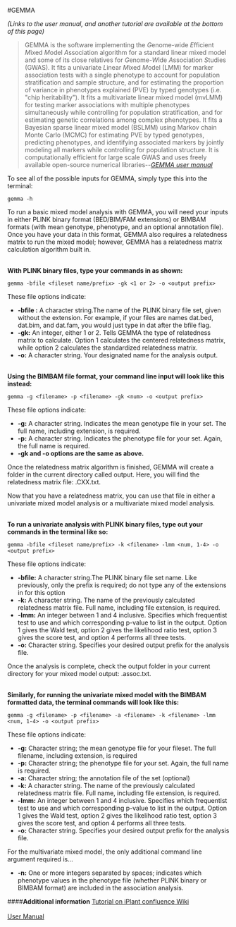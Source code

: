#GEMMA

*(Links to the user manual, and another tutorial are available at the bottom of this page)*

>GEMMA  is  the  software  implementing  the  *G*enome-wide  *E*fficient  *M*ixed  *M*odel  *A*ssociation algorithm for  a  standard  linear  mixed  model  and  some  of  its  close  relatives  for  *G*enome-*W*ide *A*ssociation *S*tudies (GWAS). It fits a univariate *L*inear *M*ixed *M*odel (LMM) for marker association tests with a single phenotype to account for population stratification and sample structure, and for estimating the proportion of variance in phenotypes explained (PVE) by typed genotypes (i.e. "chip heritability").  It fits a multivariate linear mixed model (mvLMM) for testing marker associations with multiple phenotypes simultaneously while controlling for population stratification, and for estimating genetic correlations among complex phenotypes. It fits a Bayesian sparse linear mixed model (BSLMM) using Markov chain Monte Carlo (MCMC) for estimating PVE by typed genotypes, predicting phenotypes, and identifying associated markers by jointly modeling all markers while controlling for population structure.  It is computationally efficient for large scale GWAS and uses freely available open-source numerical libraries--<cite>[GEMMA user manual](http://www.xzlab.org/software/GEMMAmanual.pdf)</cite>

To see all of the possible inputs for GEMMA, simply type this into the terminal:

    gemma -h

To run a basic mixed model analysis with GEMMA, you will need your inputs in either PLINK binary format (BED/BIM/FAM extensions) or BIMBAM formats (with mean genotype, phenotype, and an optional annotation file). Once you have your data in this format, GEMMA also requires a relatedness matrix to run the mixed model; however, GEMMA has a relatedness matrix calculation algorithm built in.

<br>**With PLINK binary files, type your commands in as shown:**</br>

    gemma -bfile <fileset name/prefix> -gk <1 or 2> -o <output prefix>

These file options indicate:

* **-bfile :** A character string.The name of the PLINK binary file set, given without the extension. For example, if your files are names dat.bed, dat.bim, and dat.fam, you would just type in dat after the bfile flag.
* **-gk:** An integer, either 1 or 2. Tells GEMMA the type of relatedness matrix to calculate. Option 1 calculates the centered relatedness matrix, while option 2 calculates the standardized relatedness matrix.
* **-o:** A character string. Your designated name for the analysis output.

<br>**Using the BIMBAM file format, your command line input will look like this instead:**</br>

    gemma -g <filename> -p <filename> -gk <num> -o <output prefix>

These file options indicate:

* **-g:** A character string. Indicates the mean genotype file in your set. The full name, including extension, is required.
* **-p:** A character string. Indicates the phenotype file for your set. Again, the full name is required.
* **-gk and -o options are the same as above.**

Once the relatedness matrix algorithm is finished, GEMMA will create a folder in the current directory called output. Here, you will find the relatedness matrix file: <output name>.CXX.txt.

Now that you have a relatedness matrix, you can use that file in either a univariate mixed model analysis or a multivariate mixed model analysis. 

<br>**To run a univariate analysis with PLINK binary files, type out your commands in the terminal like so:**</br>

    gemma -bfile <fileset name/prefix> -k <filename> -lmm <num, 1-4> -o <output prefix>

These file options indicate:

* **-bfile:** A character string.The PLINK binary file set name. Like previously, only the prefix is required; do not type any of the extensions in for this option
* **-k:** A character string. The name of the previously calculated relatedness matrix file. Full name, including file extension, is required.
* **-lmm:** An integer between 1 and 4 inclusive. Specifies which frequentist test to use and which corresponding p-value to list in the output. Option 1 gives the Wald test, option 2 gives the likelihood ratio test, option 3 gives the score test, and option 4 performs all three tests.
* **-o:** Character string. Specifies your desired output prefix for the analysis file.

Once the analysis is complete, check the output folder in your current directory for your mixed model output: <output name>.assoc.txt. 

<br>**Similarly, for running the univariate mixed model with the BIMBAM formatted data, the terminal commands will look like this:**</br>

    gemma -g <filename> -p <filename> -a <filename> -k <filename> -lmm <num, 1-4> -o <output prefix>

These file options indicate:

* **-g:** Character string; the mean genotype file for your fileset. The full filename, including extension, is required
* **-p:** Character string; the phenotype file for your set. Again, the full name is required.
* **-a:** Character string; the annotation file of the set (optional)
* **-k:** A character string. The name of the previously calculated relatedness matrix file. Full name, including file extension, is required.
* **-lmm:** An integer between 1 and 4 inclusive. Specifies which frequentist test to use and which corresponding p-value to list in the output. Option 1 gives the Wald test, option 2 gives the likelihood ratio test, option 3 gives the score test, and option 4 performs all three tests.
* **-o:** Character string. Specifies your desired output prefix for the analysis file.

For the multivariate mixed model, the only additional command line argument required is...

* **-n:** One or more integers separated by spaces; indicates which phenotype values in the phenotype file (whether PLINK binary or BIMBAM format) are included in the association analysis.

####**Additional information** 
[Tutorial on iPlant confluence Wiki](https://pods.iplantcollaborative.org/wiki/display/TUT/GEMMA)<br></br>
[User Manual](www.xzlab.org/software/GEMMAmanual.pdf)<br></br>

